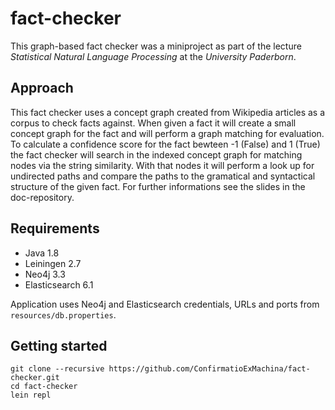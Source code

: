 # fact-checker
This graph-based fact checker was a miniproject as part of the lecture *Statistical Natural Language Processing* at the *University Paderborn*.

## Approach
This fact checker uses a concept graph created from Wikipedia articles as a corpus to check facts against. When given a fact it will create a small concept graph for the fact and will perform a graph matching for evaluation. To calculate a confidence score for the fact bewteen -1 (False) and 1 (True) the fact checker will search in the indexed concept graph for matching nodes via the string similarity. With that nodes it will perform a look up for undirected paths and compare the paths to the gramatical and syntactical structure of the given fact. For further informations see the slides in the doc-repository.

## Requirements
* Java 1.8
* Leiningen 2.7
* Neo4j 3.3
* Elasticsearch 6.1

Application uses Neo4j and Elasticsearch credentials, URLs and ports from `resources/db.properties`.

## Getting started
``` shell
git clone --recursive https://github.com/ConfirmatioExMachina/fact-checker.git
cd fact-checker
lein repl
```
